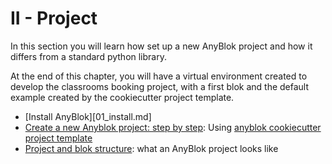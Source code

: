# II - Project


In this section you will learn how set up a new AnyBlok project and how it
differs from a standard python library.

At the end of this chapter, you will have a virtual environment created
to develop the classrooms booking project, with a first blok and the default
example created by the cookiecutter project template.

* [Install AnyBlok][01_install.md]
* [Create a new Anyblok project: step by step](02_cookiecutter.md):
  Using [anyblok cookiecutter project template](
  https://github.com/AnyBlok/cookiecutter-anyblok-project)
* [Project and blok structure](03_structure.md): what an AnyBlok
  project looks like
